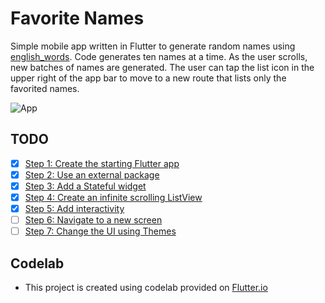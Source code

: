 # Favorite Names

Simple mobile app written in Flutter to generate random names using [english_words](https://pub.dartlang.org/packages/english_words). Code generates ten names at a time. As the user scrolls, new batches of names are generated. The user can tap the list icon in the upper right of the app bar to move to a new route that lists only the favorited names.

![App](https://flutter.io/get-started/codelab/images/startup-namer-app.gif)


## TODO 

- [x] [Step 1: Create the starting Flutter app](https://flutter.io/get-started/codelab/#step-1-create-the-starting-flutter-app)
- [x] [Step 2: Use an external package](https://flutter.io/get-started/codelab/#step-2-use-an-external-package)
- [x] [Step 3: Add a Stateful widget](https://flutter.io/get-started/codelab/#step-3-add-a-stateful-widget)
- [x] [Step 4: Create an infinite scrolling ListView](https://flutter.io/get-started/codelab/#step-4-create-an-infinite-scrolling-listview)
- [x] [Step 5: Add interactivity](https://flutter.io/get-started/codelab/#step-5-add-interactivity)
- [ ] [Step 6: Navigate to a new screen](https://flutter.io/get-started/codelab/#step-6-navigate-to-a-new-screen)
- [ ] [Step 7: Change the UI using Themes](https://flutter.io/get-started/codelab/#step-7-change-the-ui-using-themes)

## Codelab
- This project is created using codelab provided on [Flutter.io](https://flutter.io/get-started/codelab/)  
